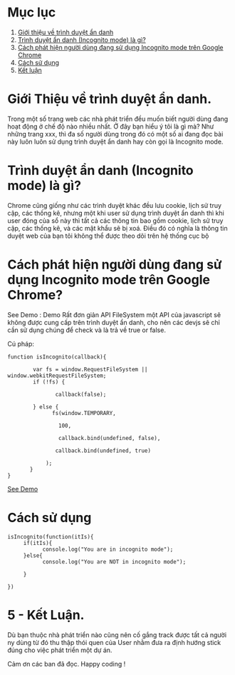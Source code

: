 # Mục lục

1. [Giới thiệu về trình duyệt ẩn danh](#giới-thiệu-về-trình-duyệt-ẩn-danh)
2. [Trình duyệt ẩn danh (Incognito mode) là gì?](#trình-duyệt-ẩn-danh-incognito-mode-là-gì)
3. [Cách phát hiện người dùng đang sử dụng Incognito mode trên Google Chrome](#cách-phát-hiện-người-dùng-đang-sử-dụng-incognito-mode-trên-google-chrome)
4. [Cách sử dụng](#cách-sử-dụng)
5. [Kết luận](#kết-luận)
#  Giới Thiệu về trình duyệt ẩn danh.
Trong một số trang web các nhà phát triển đều muốn biết người dùng đang hoạt động ở chế độ nào nhiều nhất. Ở đây bạn hiểu ý tôi là gì mà? Như những trang xxx, thì đa số người dùng trong đó có một số ai đang đọc bài này luôn luôn sử dụng trình duyệt ẩn danh hay còn gọi là Incognito mode.

# Trình duyệt ẩn danh (Incognito mode) là gì?
Chrome cũng giống như các trình duyệt khác đều lưu cookie, lịch sử truy cập, các thống kê, nhưng một khi user sử dụng trình duyệt ẩn danh thì khi user đóng của sổ này thì tất cả các thông tin bao gồm cookie, lịch sử truy cập, các thống kê, và các mật khẩu sẽ bị xoá. Điều đó có nghĩa là thông tin duyệt web của bạn tôi không thể được theo dõi trên hệ thống cục bộ

# Cách phát hiện người dùng đang sử dụng Incognito mode trên Google Chrome?
See Demo : Demo
Rất đơn giản API FileSystem một API của javascript sẽ không được cung cấp trên trình duyệt ẩn danh, cho nên các devjs sẽ chỉ cần sử dụng chúng để check và là trả về true or false.

Cú pháp: 
```
function isIncognito(callback){
	
        var fs = window.RequestFileSystem || window.webkitRequestFileSystem;
        if (!fs) {
	
               callback(false);
	
        } else {
              fs(window.TEMPORARY,
	
                100,
	
                callback.bind(undefined, false),
	
               callback.bind(undefined, true)
	
            );
       }
}
```
[See Demo](https://trantienvn.github.io/icognito-mode-detect)

# Cách sử dụng
```
isIncognito(function(itIs){
     if(itIs){
           console.log("You are in incognito mode");
     }else{
           console.log("You are NOT in incognito mode");
	
     }
	
})
```
# 5 - Kết Luận.
Dù bạn thuộc nhà phát triển nào cũng nên cố gắng track được tất cả người ny  dùng từ đó thu thập thói quen của User nhằm đưa ra định hướng stick đúng cho việc phát triển một dự án.

Cảm ơn các ban đã đọc. Happy coding !

